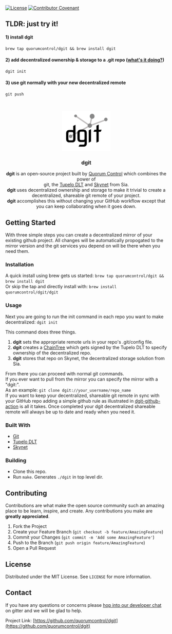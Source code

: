 
[![License](http://img.shields.io/:license-mit-blue.svg?style=flat-square)](http://badges.mit-license.org)
[![Contributor Covenant](https://img.shields.io/badge/Contributor%20Covenant-v2.0%20adopted-ff69b4.svg)](CODE_OF_CONDUCT.md)

## TLDR: just try it!
#### 1) install dgit
```
brew tap quorumcontrol/dgit && brew install dgit
```
#### 2) add decentralized ownership & storage to a .git repo ([what's it doing?](#usage))
```
dgit init
```
#### 3) use git normally with your new decentralized remote
```
git push
```

<!-- PROJECT LOGO -->
<br />
<p align="center">
  <a href="https://github.com/quorumcontrol/dgit">
    <img src="dgit-black.png" alt="Logo" width="150" height="125">
  </a>

  <h3 align="center">dgit</h3>

  <p align="center">
    <b>dgit</b> is an open-source project built by <a href="https://www.tupelo.org/">Quorum Control</a> which combines
    the power of <br>git, the <a href="https://docs.tupelo.org/">Tupelo DLT</a> and <a href="https://siasky.net/">Skynet</a> from Sia.  <br>
    <b>dgit</b> uses decentralized ownership and storage to make it trivial to
    create a decentralized, shareable git remote of your project.<br>
    <b>dgit</b> accomplishes this without changing your GitHub workflow except that you can keep collaborating when it goes down.<br>
  </p>
</p>

<!-- GETTING STARTED -->
## Getting Started
With three simple steps you can create a decentralized mirror of your existing github project.
All changes will be automatically propogated to the mirror version and the git services you depend on will be there when you need them.

### Installation
A quick install using brew gets us started: 
`brew tap quorumcontrol/dgit && brew install dgit` <br>
Or skip the tap and directly install with: 
`brew install quorumcontrol/dgit/dgit`

### Usage
Next you are going to run the init command in each repo you want to make decentralized:
`dgit init`

This command does three things.<br>
1. <b>dgit</b> sets the appropriate remote urls in your repo's .git/config file.<br>
2. <b>dgit</b> creates a [ChainTree](https://docs.tupelo.org/docs/chaintree.html) which gets signed by the Tupelo DLT to specify ownership of the decentralized repo.<br>
3. <b>dgit</b> stores that repo on Skynet, the decentralized storage solution from Sia. 

From there you can proceed with normal git commands.<br>
If you ever want to pull from the mirror you can specify the mirror with a "dgit:".<br>
As an example:
`git clone dgit://your_username/repo_name`
<br>
If you want to keep your decentralized, shareable git remote in sync with your GitHub repo adding
a simple github rule as illustrated in [dgit-github-action](https://github.com/quorumcontrol/dgit-github-action) is all it takes.  Once completed your  dgit decentralized shareable remote will always be up to date and ready when you need it.<br>

### Built With

* [Git](https://git-scm.com/)
* [Tupelo DLT](https://docs.tupelo.org/)
* [Skynet](https://siasky.net/)

### Building
- Clone this repo.
- Run `make`. Generates `./dgit` in top level dir.

<!-- CONTRIBUTING -->
## Contributing

Contributions are what make the open source community such an amazing place to be learn, inspire, and create. Any contributions you make are **greatly appreciated**.

1. Fork the Project
2. Create your Feature Branch (`git checkout -b feature/AmazingFeature`)
3. Commit your Changes (`git commit -m 'Add some AmazingFeature'`)
4. Push to the Branch (`git push origin feature/AmazingFeature`)
5. Open a Pull Request

<!-- LICENSE -->
## License

Distributed under the MIT License. See `LICENSE` for more information.

<!-- CONTACT -->
## Contact

If you have any questions or concerns please [hop into our developer chat](https://gitter.im/quorumcontrol-dgit/community) 
on gitter and we will be glad to help. 

Project Link: [https://github.com/quorumcontrol/dgit](https://github.com/quorumcontrol/dgit)
